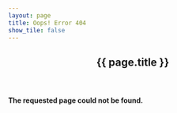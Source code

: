 ```yaml
---
layout: page
title: Oops! Error 404
show_tile: false
---
```

<!-- Main -->
<div id="main">

<!-- One -->
<section id="one">
	<div class="inner">
		<header class="major">
			<h2>{{ page.title }}</h2>
		</header>
        <h4>The requested page could not be found.</h4>
        <span class="image fit"><img src="{% link assets/images/404.jpg %}" alt="" /></span>
    </div>
</section>
